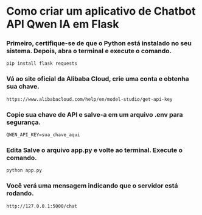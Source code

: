 # Como criar um aplicativo de Chatbot API Qwen IA em Flask

### Primeiro, certifique-se de que o Python está instalado no seu sistema. Depois, abra o terminal e execute o comando.
```
pip install flask requests
```

### Vá ao site oficial da Alibaba Cloud, crie uma conta e obtenha sua chave.
```
https://www.alibabacloud.com/help/en/model-studio/get-api-key
```

### Copie sua chave de API e salve-a em um arquivo .env para segurança.
```
QWEN_API_KEY=sua_chave_aqui
```

### Edita Salve o arquivo app.py e volte ao terminal. Execute o comando.
```
python app.py
```

### Você verá uma mensagem indicando que o servidor está rodando.
```
http://127.0.0.1:5000/chat
```

